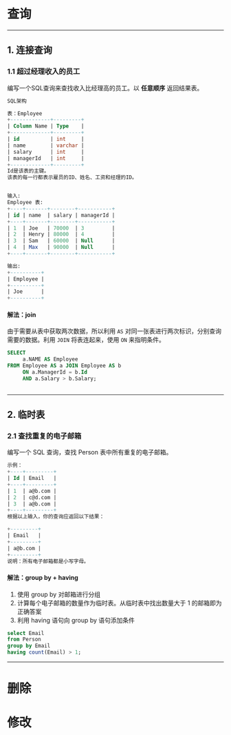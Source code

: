 # 查询

---

## 1. 连接查询

### 1.1 超过经理收入的员工

编写一个SQL查询来查找收入比经理高的员工。以 **任意顺序** 返回结果表。

```sql
SQL架构

表：Employee
+-------------+---------+
| Column Name | Type    |
+-------------+---------+
| id          | int     |
| name        | varchar |
| salary      | int     |
| managerId   | int     |
+-------------+---------+
Id是该表的主键。
该表的每一行都表示雇员的ID、姓名、工资和经理的ID。


输入: 
Employee 表:
+----+-------+--------+-----------+
| id | name  | salary | managerId |
+----+-------+--------+-----------+
| 1  | Joe   | 70000  | 3         |
| 2  | Henry | 80000  | 4         |
| 3  | Sam   | 60000  | Null      |
| 4  | Max   | 90000  | Null      |
+----+-------+--------+-----------+

输出: 
+----------+
| Employee |
+----------+
| Joe      |
+----------+

```



#### 解法：join

由于需要从表中获取两次数据，所以利用 `AS` 对同一张表进行两次标识，分别查询需要的数据。利用 `JOIN` 将表连起来，使用 `ON` 来指明条件。

```sql
SELECT
     a.NAME AS Employee
FROM Employee AS a JOIN Employee AS b
     ON a.ManagerId = b.Id
     AND a.Salary > b.Salary;
     
```

---



## 2. 临时表

### 2.1 查找重复的电子邮箱

编写一个 SQL 查询，查找 Person 表中所有重复的电子邮箱。

```sql
示例：
+----+---------+
| Id | Email   |
+----+---------+
| 1  | a@b.com |
| 2  | c@d.com |
| 3  | a@b.com |
+----+---------+
根据以上输入，你的查询应返回以下结果：

+---------+
| Email   |
+---------+
| a@b.com |
+---------+
说明：所有电子邮箱都是小写字母。

```



#### 解法：group by + having

1. 使用 group by 对邮箱进行分组
2. 计算每个电子邮箱的数量作为临时表。从临时表中找出数量大于 1 的邮箱即为正确答案
3. 利用 having 语句向 group by 语句添加条件

```sql
select Email
from Person
group by Email
having count(Email) > 1;
```

---





# 删除

# 修改

